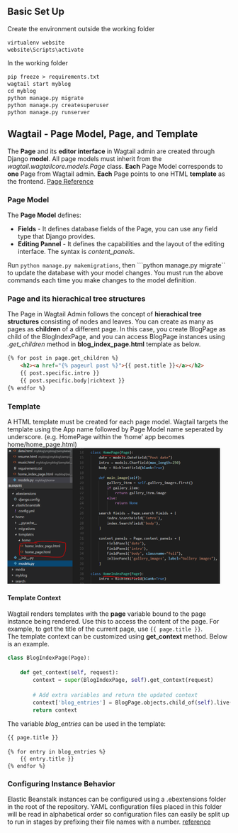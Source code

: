 ## Basic Set Up
Create the environment outside the working folder
```
virtualenv website
website\Scripts\activate
```
In the working folder
```
pip freeze > requirements.txt
wagtail start myblog
cd myblog
python manage.py migrate
python manage.py createsuperuser
python manage.py runserver
```
## Wagtail - Page Model, Page, and Template
The **Page** and its **editor interface** in Wagtail admin are created through Django **model**. All page models must inherit from the *wagtail.wagtailcore.models.Page* class. **Each** Page Model corresponds to **one** Page from Wagtail admin. **Each** Page points to one HTML **template** as the frontend. [Page Reference](http://docs.wagtail.io/en/v1.13.1/topics/pages.html)  
### Page Model
The **Page Model** defines:
* **Fields** - It defines database fields of the Page, you can use any field type that Django provides.  
* **Editing Pannel** - It defines the capabilities and the layout of the editing interface. The syntax is *content_panels*.  

Run ```python manage.py makemigrations```, then ```python manage.py migrate`` to update the database with your model changes. You must run the above commands each time you make changes to the model definition.  
### Page and its hierachical tree structures
The Page in Wagtail Admin follows the concept of **hierachical tree structures** consisting of nodes and leaves. You can create as many as pages as **children** of a different page. In this case, you create BlogPage as child of the BlogIndexPage, and you can access BlogPage instances using *.get_children* method in **blog_index_page.html** template as below.
```html
{% for post in page.get_children %}
    <h2><a href="{% pageurl post %}">{{ post.title }}</a></h2>
    {{ post.specific.intro }}
    {{ post.specific.body|richtext }}
{% endfor %}
```
### Template
A HTML template must be created for each page model. Wagtail targets the template using the App name followed by Page Model name seperated by underscore. (e.g. HomePage within the ‘home’ app becomes home/home_page.html)  
<img src="1.PNG" width="480">  

#### Template Context
Wagtail renders templates with the **page** variable bound to the page instance being rendered. Use this to access the content of the page. For example, to get the title of the current page, use ```{{ page.title }}```.  
The template context can be customized using **get_context** method. Below is an example.  
```python 
class BlogIndexPage(Page):

    def get_context(self, request):
        context = super(BlogIndexPage, self).get_context(request)

        # Add extra variables and return the updated context
        context['blog_entries'] = BlogPage.objects.child_of(self).live()
        return context
```
The variable *blog_entries* can be used in the template:
```
{{ page.title }}

{% for entry in blog_entries %}
    {{ entry.title }}
{% endfor %}
```
### Configuring Instance Behavior 
Elastic Beanstalk instances can be configured using a .ebextensions folder in the root of the repository. YAML configuration files placed in this folder will be read in alphabetical order so configuration files can easily be split up to run in stages by prefixing their file names with a number. [reference](https://thinkster.io/tutorials/deploying-a-django-application-to-elastic-beanstalk)  
